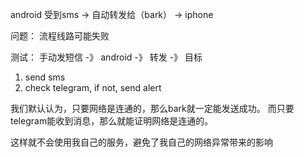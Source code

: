 android 受到sms  ->  自动转发给（bark） ->  iphone

问题：
流程线路可能失败

测试：
手动发短信  -》 android -》 转发  -》 目标



1. send sms
2. check telegram, if not, send alert


我们默认认为，只要网络是连通的，那么bark就一定能发送成功。 
而只要telegram能收到消息，那么就能证明网络是连通的。 

这样就不会使用我自己的服务，避免了我自己的网络异常带来的影响

